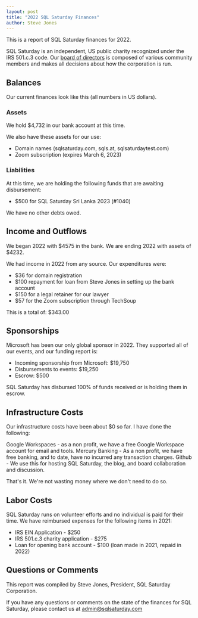 ```yaml
---
layout: post
title: "2022 SQL Saturday Finances"
author: Steve Jones
---
```

This is a report of SQL Saturday finances for 2022.

SQL Saturday is an independent, US public charity recognized under the IRS 501.c.3 code. Our <a href="https://blog.sqlsaturday.com/board/">board of directors</a> is composed of various community members and makes all decisions about how the corporation is run.

## Balances 

Our current finances look like this (all numbers in US dollars).

### Assets
We hold $4,732 in our bank account at this time.

We also have these assets for our use:
- Domain names (sqlsaturday.com, sqls.at, sqlsaturdaytest.com)
- Zoom subscription (expires March 6, 2023) 

### Liabilities
At this time, we are holding the following funds that are awaiting disbursement:
- $500 for SQL Saturday Sri Lanka 2023 (#1040)

We have no other debts owed.

## Income and Outflows

We began 2022 with $4575 in the bank.
We are ending 2022 with assets of $4232.

We had income in 2022 from any source.
Our expenditures were: 
- $36 for domain registration
- $100 repayment for loan from Steve Jones in setting up the bank account
- $150 for a legal retainer for our lawyer
- $57 for the Zoom subscription through TechSoup

This is a total of: $343.00

## Sponsorships

Microsoft has been our only global sponsor in 2022. They supported all of our events, and our funding report is:

- Incoming sponsorship from Microsoft: $19,750
- Disbursements to events: $19,250
- Escrow: $500

SQL Saturday has disbursed 100% of funds received or is holding them in escrow.

## Infrastructure Costs

Our infrastructure costs have been about $0 so far. I have done the following:

Google Workspaces - as a non profit, we have a free Google Workspace account for email and tools.
Mercury Banking - As a non profit, we have free banking, and to date, have no incurred any transaction charges.
Github - We use this for hosting SQL Saturday, the blog, and board collaboration and discussion.

That's it. We're not wasting money where we don't need to do so.
## Labor Costs
SQL Saturday runs on volunteer efforts and no individual is paid for their time. We have reimbursed expenses for the following items in 2021:

- IRS EIN Application - $250
- IRS 501.c.3 charity application - $275
- Loan for opening bank account - $100 (loan made in 2021, repaid in 2022)

## Questions or Comments
This report was compiled by Steve Jones, President, SQL Saturday Corporation.

If you have any questions or comments on the state of the finances for SQL Saturday, please contact us at <a href="mailto:admin@sqlsaturday.com">admin@sqlsaturday.com</a>